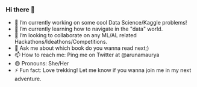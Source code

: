 ### Hi there 👋

- 🔭 I’m currently working on some cool Data Science/Kaggle problems!
- 🌱 I’m currently learning how to navigate in the "data" world.
- 👯 I’m looking to collaborate on any ML/AL related Hackathons/Ideathons/Competitions.
- 💬 Ask me about which book do you wanna read next;)
- 📫 How to reach me: Ping me on Twitter at @arunamaurya
- 😄 Pronouns: She/Her
- ⚡ Fun fact: Love trekking! Let me know if you wanna join me in my next adventure.
